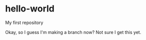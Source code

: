 hello-world
===========

My first repository

Okay, so I guess I'm making a branch now?  Not sure I get this yet.
